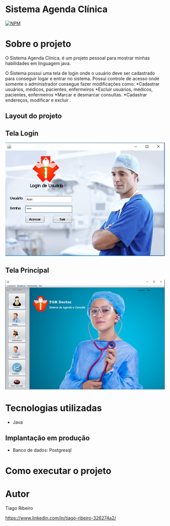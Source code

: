 # Sistema Agenda Clínica
[![NPM](https://img.shields.io/npm/l/react)](https://github.com/tiagoribeiro2000/Projeto-Agenda-Clinica/blob/main/LICENSE) 

# Sobre o projeto
O Sistema Agenda Clínica, é um projeto pessoal para mostrar minhas habilidades em linguagem java.

O Sistema possui uma tela de login onde o usuário deve ser cadastrado para conseguir logar e entrar no sistema. Possui controle de acesso onde somente o administrador consegue fazer modificações como:
*Cadastrar usuários, médicos, pacientes, enfermeiros
*Excluir usuários, médicos, pacientes, enfermeiros
*Marcar e desmarcar consultas.
*Cadastrar endereços, modificar e excluir .

## Layout do projeto

## Tela Login
![Tela Login](https://github.com/tiagoribeiro2000/Projeto-Agenda-Clinica/blob/main/ImagensDoProjeto/telaLogin.png) 

## Tela Principal
![Tela Principal](https://github.com/tiagoribeiro2000/Projeto-Agenda-Clinica/blob/main/ImagensDoProjeto/TelaPrincipal.png)

# Tecnologias utilizadas
- Java
## Implantação em produção
- Banco de dados: Postgresql

# Como executar o projeto



# Autor

Tiago Ribeiro

https://www.linkedin.com/in/tiago-ribeiro-326274a2/



